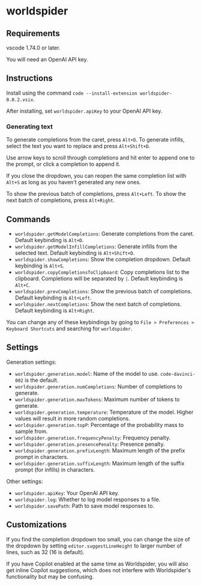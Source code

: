 # worldspider

## Requirements

vscode 1.74.0 or later.

You will need an OpenAI API key.

## Instructions

Install using the command `code --install-extension worldspider-0.0.2.vsix`.

After installing, set `worldspider.apiKey` to your OpenAI API key.

### Generating text

To generate completions from the caret, press `Alt+D`. To generate infills, select the text you want to replace and press `Alt+Shift+D`.

Use arrow keys to scroll through completions and hit enter to append one to the prompt, or click a completion to append it. 

If you close the dropdown, you can reopen the same completion list with `Alt+S` as long as you haven't generated any new ones.

To show the previous batch of completions, press `Alt+Left`. To show the next batch of completions, press `Alt+Right`.

## Commands

- `worldspider.getModelCompletions`: Generate completions from the caret. Default keybinding is `Alt+D`.
- `worldspider.getModelInfillCompletions`: Generate infills from the selected text. Default keybinding is `Alt+Shift+D`.
- `worldspider.showCompletions`: Show the completion dropdown. Default keybinding is `Alt+S`.
- `worldspider.copyCompletionsToClipboard`: Copy completions list to the clipboard. Completions will be separated by `|`. Default keybinding is `Alt+C`.
- `worldspider.prevCompletions`: Show the previous batch of completions. Default keybinding is `Alt+Left`.
- `worldspider.nextCompletions`: Show the next batch of completions. Default keybinding is `Alt+Right`.

You can change any of these keybindings by going to `File > Preferences > Keyboard Shortcuts` and searching for `worldspider`.

## Settings

Generation settings:
- `worldspider.generation.model`: Name of the model to use. `code-davinci-002` is the default.
- `worldspider.generation.numCompletions`: Number of completions to generate.
- `worldspider.generation.maxTokens`: Maximum number of tokens to generate.
- `worldspider.generation.temperature`: Temperature of the model. Higher values will result in more random completions.
- `worldspider.generation.topP`: Percentage of the probability mass to sample from.
- `worldspider.generation.frequencyPenalty`: Frequency penalty.
- `worldspider.generation.presencePenalty`: Presence penalty.
- `worldspider.generation.prefixLength`: Maximum length of the prefix prompt in characters.
- `worldspider.generation.suffixLength`: Maximum length of the suffix prompt (for infills) in characters.

Other settings:
- `worldspider.apiKey`: Your OpenAI API key.
- `worldspider.log`: Whether to log model responses to a file.
- `worldspider.savePath`: Path to save model responses to.

## Customizations

If you find the completion dropdown too small, you can change the size of the dropdown by setting `editor.suggestLineHeight` to larger number of lines, such as 32 (16 is default).

If you have Copilot enabled at the same time as Worldspider, you will also get inline Copilot suggestions, which does not interfere with Worldspider's functionality but may be confusing.
